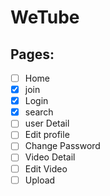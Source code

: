 # WeTube

## Pages:

- [ ] Home
- [x] join
- [x] Login
- [x] search
- [ ] user Detail
- [ ] Edit profile
- [ ] Change Password
- [ ] Video Detail
- [ ] Edit Video
- [ ] Upload
